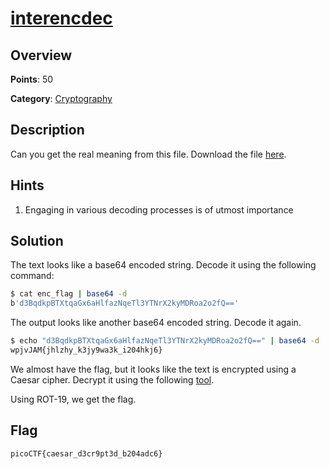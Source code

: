 # [interencdec](https://play.picoctf.org/practice/challenge/418?page=3)

## Overview

**Points**: 50

**Category**: [Cryptography](../)

## Description

Can you get the real meaning from this file.
Download the file [here](https://artifacts.picoctf.net/c_titan/3/enc_flag).


## Hints

1. Engaging in various decoding processes is of utmost importance

## Solution

The text looks like a base64 encoded string. Decode it using the following command:

```bash
$ cat enc_flag | base64 -d
b'd3BqdkpBTXtqaGx6aHlfazNqeTl3YTNrX2kyMDRoa2o2fQ=='
```

The output looks like another base64 encoded string. Decode it again.

```bash
$ echo "d3BqdkpBTXtqaGx6aHlfazNqeTl3YTNrX2kyMDRoa2o2fQ==" | base64 -d
wpjvJAM{jhlzhy_k3jy9wa3k_i204hkj6}
```

We almost have the flag, but it looks like the text is encrypted using a Caesar cipher. Decrypt it using the following [tool](https://www.dcode.fr/caesar-cipher).

Using ROT-19, we get the flag.

## Flag

`picoCTF{caesar_d3cr9pt3d_b204adc6}`
